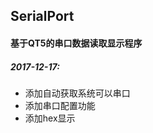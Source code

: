 ## SerialPort  
#### 基于QT5的串口数据读取显示程序  
##### 2017-12-17:  
- 添加自动获取系统可以串口    
- 添加串口配置功能  
- 添加hex显示  
